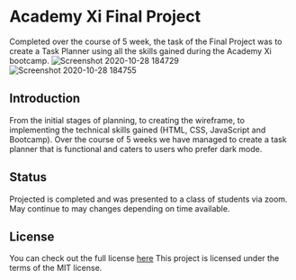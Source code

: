 # Academy Xi Final Project
Completed over the course of 5 week, the task of the Final Project was to create a Task Planner using all the skills gained during the Academy Xi bootcamp.
![Screenshot 2020-10-28 184729](https://user-images.githubusercontent.com/68890741/97407029-00d45600-18f2-11eb-9867-1f96a57e5ab0.jpg)
![Screenshot 2020-10-28 184755](https://user-images.githubusercontent.com/68890741/97407036-02058300-18f2-11eb-8433-22359b906894.jpg)
## Introduction
From the initial stages of planning, to creating the wireframe, to implementing the technical skills gained (HTML, CSS, JavaScript and Bootcamp). Over the course of 5 weeks we have managed to create a task planner that is functional and caters to users who prefer dark mode.
## Status
Projected is completed and was presented to a class of students via zoom. May continue to may changes depending on time available.
## License
You can check out the full license [here](https://github.com/lou-lou123/Acad-Xi-Final-Project/blob/master/LICENSE)
This project is licensed under the terms of the MIT license.

